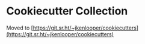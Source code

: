 # Cookiecutter Collection 

Moved to [https://git.sr.ht/~jkenlooper/cookiecutters](https://git.sr.ht/~jkenlooper/cookiecutters)
